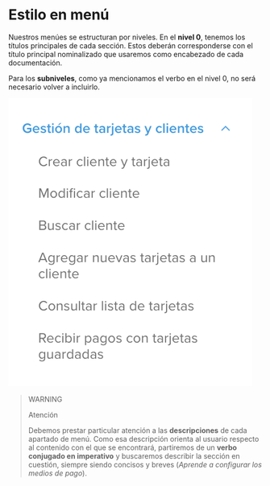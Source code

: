 # Estilo en menú

Nuestros menúes se estructuran por niveles. En el **nivel 0**, tenemos los títulos principales de cada sección. Estos deberán corresponderse con el título principal nominalizado que usaremos como encabezado de cada documentación. 

Para los **subniveles**, como ya mencionamos el verbo en el nivel 0, no será necesario volver a incluirlo. 

![ejemplo-menu](/images/style-guide/ejemplo-menu-es.png)

> WARNING
>
> Atención
>
> Debemos prestar particular atención a las **descripciones** de cada apartado de menú. Como esa descripción orienta al usuario respecto al contenido con el que se encontrará, partiremos de un **verbo conjugado en imperativo** y buscaremos describir la sección en cuestión, siempre siendo concisos y breves (*Aprende a configurar los medios de pago*).

